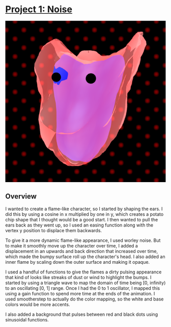 # [Project 1: Noise](https://github.com/CIS-566-Fall-2022/hw01-fireball-base)

![Character](Images/FlameCharacter.png)

## Overview

I wanted to create a flame-like character, so I started by shaping the ears.
I did this by using a cosine in x multiplied by one in y, which creates
a potato chip shape that I thought would be a good start. I then wanted 
to pull the ears back as they went up, so I used an easing function
along with the vertex y position to displace them backwards.

To give it a more dynamic flame-like appearance, I used worley noise. But to make
it smoothly move up the character over time, I added a displacement
in an upwards and back direction that increased over time, which made the bumpy
surface roll up the character's head. I also added an inner flame by scaling down
the outer surface and making it opaque.

I used a handful of functions to give the flames a dirty pulsing appearance 
that kind of looks like streaks of dust or wind to highlight the bumps. I
started by using a triangle wave to map the domain of time being [0, infinity)
to an oscillating [0, 1] range. Once I had the 0 to 1 oscillator, 
I mapped this using a gain function to spend more time at the ends of
the animation. I used smootherstep to actually do the color
mapping, so the white and base colors would be more accents.

I also added a background that pulses between red and black dots 
using sinusoidal functions.
